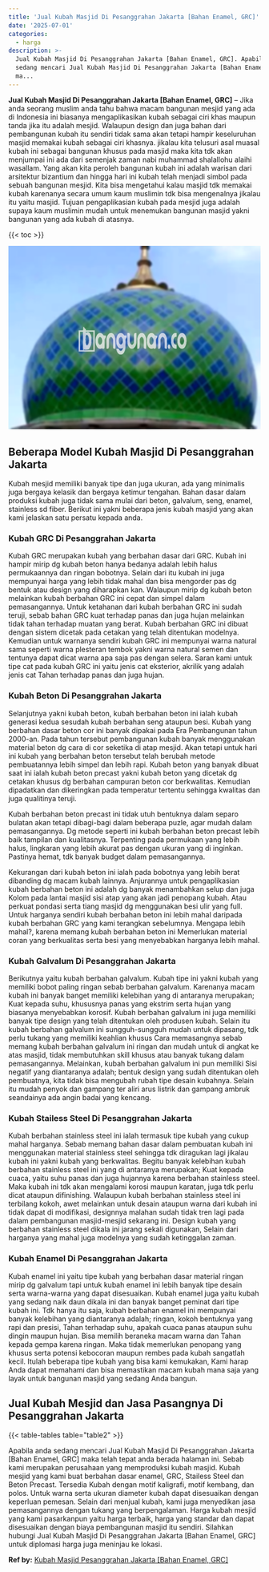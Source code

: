 ```yaml
---
title: 'Jual Kubah Masjid Di Pesanggrahan Jakarta [Bahan Enamel, GRC]'
date: '2025-07-01'
categories:
  - harga
description: >-
  Jual Kubah Masjid Di Pesanggrahan Jakarta [Bahan Enamel, GRC]. Apabila anda
  sedang mencari Jual Kubah Masjid Di Pesanggrahan Jakarta [Bahan Enamel, GRC]
  ma...
---
```


**Jual Kubah Masjid Di Pesanggrahan Jakarta \[Bahan Enamel, GRC\]** – Jika anda seorang muslim anda tahu bahwa macam bangunan mesjid yang ada di Indonesia ini biasanya mengaplikasikan kubah sebagai ciri khas maupun tanda jika itu adalah mesjid. Walaupun design dan juga bahan dari pembangunan kubah itu sendiri tidak sama akan tetapi hampir keseluruhan masjid memakai kubah sebagai ciri khasnya. jikalau kita telusuri asal muasal kubah ini sebagai bangunan khusus pada masjid maka kita tdk akan menjumpai ini ada dari semenjak zaman nabi muhammad shalallohu alaihi wasallam. Yang akan kita peroleh bangunan kubah ini adalah warisan dari arsitektur bizantium dan hingga hari ini kubah telah menjadi simbol pada sebuah bangunan mesjid. Kita bisa mengetahui kalau masjid tdk memakai kubah karenanya secara umum kaum muslimin tdk bisa mengenalnya jikalau itu yaitu masjid. Tujuan pengaplikasian kubah pada mesjid juga adalah supaya kaum muslimin mudah untuk menemukan bangunan masjid yakni bangunan yang ada kubah di atasnya.

{{< toc >}}

![Jual Kubah Masjid Di Pesanggrahan Jakarta [Bahan Enamel, GRC]](/images/jual-kubah-masjid-22.png)

## Beberapa Model Kubah Masjid Di Pesanggrahan Jakarta

Kubah mesjid memiliki banyak tipe dan juga ukuran, ada yang minimalis juga bergaya kelasik dan bergaya ketimur tengahan. Bahan dasar dalam produksi kubah juga tidak sama mulai dari beton, galvalum, seng, enamel, stainless sd fiber. Berikut ini yakni beberapa jenis kubah masjid yang akan kami jelaskan satu persatu kepada anda.

### Kubah GRC Di Pesanggrahan Jakarta

Kubah GRC merupakan kubah yang berbahan dasar dari GRC. Kubah ini hampir mirip dg kubah beton hanya bedanya adalah lebih halus permukaannya dan ringan bobotnya. Selain dari itu kubah ini juga mempunyai harga yang lebih tidak mahal dan bisa mengorder pas dg bentuk atau design yang diharapkan kan. Walaupun mirip dg kubah beton melainkan kubah berbahan GRC ini cepat dan simpel dalam pemasangannya. Untuk ketahanan dari kubah berbahan GRC ini sudah teruji, sebab bahan GRC kuat terhadap panas dan juga hujan melainkan tidak tahan terhadap muatan yang berat. Kubah berbahan GRC ini dibuat dengan sistem dicetak pada cetakan yang telah ditentukan modelnya. Kemudian untuk warnanya sendiri kubah GRC ini mempunyai warna natural sama seperti warna plesteran tembok yakni warna natural semen dan tentunya dapat dicat warna apa saja pas dengan selera. Saran kami untuk tipe cat pada kubah GRC ini yaitu jenis cat eksterior, akrilik yang adalah jenis cat Tahan terhadap panas dan juga hujan.

### Kubah Beton Di Pesanggrahan Jakarta

Selanjutnya yakni kubah beton, kubah berbahan beton ini ialah kubah generasi kedua sesudah kubah berbahan seng ataupun besi. Kubah yang berbahan dasar beton cor ini banyak dipakai pada Era Pembangunan tahun 2000-an. Pada tahun tersebut pembangunan kubah banyak menggunakan material beton dg cara di cor seketika di atap mesjid. Akan tetapi untuk hari ini kubah yang berbahan beton tersebut telah berubah metode pembuatannya lebih simpel dan lebih rapi. Kubah beton yang banyak dibuat saat ini ialah kubah beton precast yakni kubah beton yang dicetak dg cetakan khusus dg berbahan campuran beton cor berkwalitas. Kemudian dipadatkan dan dikeringkan pada temperatur tertentu sehingga kwalitas dan juga qualitinya teruji.

Kubah berbahan beton precast ini tidak utuh bentuknya dalam separo bulatan akan tetapi dibagi-bagi dalam beberapa puzle, agar mudah dalam pemasangannya. Dg metode seperti ini kubah berbahan beton precast lebih baik tampilan dan kualitasnya. Terpenting pada permukaan yang lebih halus, lingkaran yang lebih akurat pas dengan ukuran yang di inginkan. Pastinya hemat, tdk banyak budget dalam pemasangannya.

Kekurangan dari kubah beton ini ialah pada bobotnya yang lebih berat dibanding dg macam kubah lainnya. Anjurannya untuk pengaplikasian kubah berbahan beton ini adalah dg banyak menambahkan selup dan juga Kolom pada lantai masjid sisi atap yang akan jadi penopang kubah. Atau perkuat pondasi serta tiang masjid dg menggunakan besi ulir yang full. Untuk harganya sendiri kubah berbahan beton ini lebih mahal daripada kubah berbahan GRC yang kami terangkan sebelumnya. Mengapa lebih mahal?, karena memang kubah berbahan beton ini Memerlukan material coran yang berkualitas serta besi yang menyebabkan harganya lebih mahal.

### Kubah Galvalum Di Pesanggrahan Jakarta

Berikutnya yaitu kubah berbahan galvalum. Kubah tipe ini yakni kubah yang memiliki bobot paling ringan sebab berbahan galvalum. Karenanya macam kubah ini banyak banget memiliki kelebihan yang di antaranya merupakan; Kuat kepada suhu, khususnya panas yang ekstrim serta hujan yang biasanya menyebabkan korosif. Kubah berbahan galvalum ini juga memiliki banyak tipe design yang telah ditentukan oleh produsen kubah. Selain itu kubah berbahan galvalum ini sungguh-sungguh mudah untuk dipasang, tdk perlu tukang yang memiliki keahlian khusus Cara memasangnya sebab memang kubah berbahan galvalum ini ringan dan mudah untuk di angkat ke atas masjid, tidak membutuhkan skill khusus atau banyak tukang dalam pemasangannya. Melainkan, kubah berbahan galvalum ini pun memiliki Sisi negatif yang diantaranya adalah; bentuk design yang sudah ditentukan oleh pembuatnya, kita tidak bisa mengubah rubah tipe desain kubahnya. Selain itu mudah penyok dan gampang ter aliri arus listrik dan gampang ambruk seandainya ada angin badai yang kencang.

### Kubah Stailess Steel Di Pesanggrahan Jakarta

Kubah berbahan stainless steel ini ialah termasuk tipe kubah yang cukup mahal harganya. Sebab memang bahan dasar dalam pembuatan kubah ini menggunakan material stainless steel sehingga tdk diragukan lagi jikalau kubah ini yakni kubah yang berkwalitas. Begitu banyak kelebihan kubah berbahan stainless steel ini yang di antaranya merupakan; Kuat kepada cuaca, yaitu suhu panas dan juga hujannya karena berbahan stainless steel. Maka kubah ini tdk akan mengalami korosi maupun karatan, juga tdk perlu dicat ataupun difinishing. Walaupun kubah berbahan stainless steel ini terbilang kokoh, awet melainkan untuk desain ataupun warna dari kubah ini tidak dapat di modifikasi, designnya malahan sudah tidak tren lagi pada dalam pembangunan masjid-mesjid sekarang ini. Design kubah yang berbahan stainless steel dikala ini jarang sekali digunakan, Selain dari harganya yang mahal juga modelnya yang sudah ketinggalan zaman.

### Kubah Enamel Di Pesanggrahan Jakarta

Kubah enamel ini yaitu tipe kubah yang berbahan dasar material ringan mirip dg galvalum tapi untuk kubah enamel ini lebih banyak tipe desain serta warna-warna yang dapat disesuaikan. Kubah enamel juga yaitu kubah yang sedang naik daun dikala ini dan banyak banget peminat dari tipe kubah ini. Tdk hanya itu saja, kubah berbahan enamel ini mempunyai banyak kelebihan yang diantaranya adalah; ringan, kokoh bentuknya yang rapi dan presisi, Tahan terhadap suhu, apakah cuaca panas ataupun suhu dingin maupun hujan. Bisa memilih beraneka macam warna dan Tahan kepada gempa karena ringan. Maka tidak memerlukan penopang yang khusus serta potensi kebocoran maupun rembes pada kubah sangatlah kecil. Itulah beberapa tipe kubah yang bisa kami kemukakan, Kami harap Anda dapat memahami dan bisa memastikan macam kubah mana saja yang layak untuk bangunan masjid yang sedang Anda bangun.

## Jual Kubah Mesjid dan Jasa Pasangnya Di Pesanggrahan Jakarta

{{< table-tables table="table2" >}}

Apabila anda sedang mencari Jual Kubah Masjid Di Pesanggrahan Jakarta \[Bahan Enamel, GRC\] maka telah tepat anda berada halaman ini. Sebab kami merupakan perusahaan yang memproduksi kubah masjid. Kubah mesjid yang kami buat berbahan dasar enamel, GRC, Stailess Steel dan Beton Precast. Tersedia Kubah dengan motif kaligrafi, motif kembang, dan polos. Untuk warna serta ukuran diameter kubah dapat disesuaikan dengan keperluan pemesan. Selain dari menjual kubah, kami juga menyedikan jasa pemasangannya dengan tukang yang berpengalaman. Harga kubah mesjid yang kami pasarkanpun yaitu harga terbaik, harga yang standar dan dapat disesuaikan dengan biaya pembangunan masjid itu sendiri. Silahkan hubungi Jual Kubah Masjid Di Pesanggrahan Jakarta \[Bahan Enamel, GRC\] untuk diplomasi harga juga meninjau ke lokasi.

**Ref by:** [Kubah Masjid Pesanggrahan Jakarta [Bahan Enamel, GRC]](https://id.wikipedia.org/wiki/Kubah)
